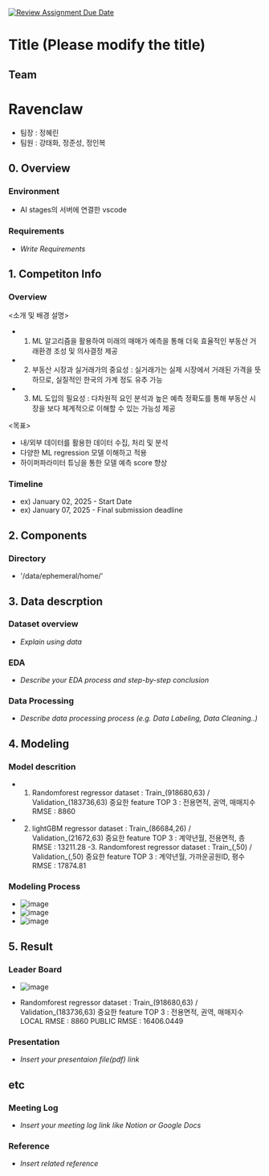 [![Review Assignment Due Date](https://classroom.github.com/assets/deadline-readme-button-22041afd0340ce965d47ae6ef1cefeee28c7c493a6346c4f15d667ab976d596c.svg)](https://classroom.github.com/a/pjJxrz8e)
# Title (Please modify the title)
## Team
# Ravenclaw
- 팀장 : 정혜린
- 팀원 : 강태화, 정준성, 정인복

## 0. Overview
### Environment
- AI stages의 서버에 연결한 vscode

### Requirements
- _Write Requirements_

## 1. Competiton Info

### Overview
<소개 및 배경 설명>
- 1. ML 알고리즘을 활용하여 미래의 매매가 예측을 통해 더욱 효율적인 부동산
거래환경 조성 및 의사결정 제공
- 2. 부동산 시장과 실거래가의 중요성 : 실거래가는 실제 시장에서 거래된
가격을 뜻하므로, 실질적인 한국의 가계 정도 유추 가능
- 3. ML 도입의 필요성 : 다차원적 요인 분석과 높은 예측 정확도를 통해 부동산
시장을 보다 체계적으로 이해할 수 있는 가능성 제공

<목표>
* 내/외부 데이터를 활용한 데이터 수집, 처리 및 분석
* 다양한 ML regression 모델 이해하고 적용
* 하이퍼파라미터 튜닝을 통한 모델 예측 score 향상

### Timeline

- ex) January 02, 2025 - Start Date
- ex) January 07, 2025 - Final submission deadline

## 2. Components

### Directory

- '/data/ephemeral/home/'


## 3. Data descrption

### Dataset overview

- _Explain using data_

### EDA

- _Describe your EDA process and step-by-step conclusion_

### Data Processing

- _Describe data processing process (e.g. Data Labeling, Data Cleaning..)_

## 4. Modeling

### Model descrition

- 1. Randomforest regressor
         dataset : Train_(918680,63) /  Validation_(183736,63)
         중요한 feature TOP 3 : 전용면적, 권역, 매매지수
         RMSE : 8860
- 2. lightGBM regressor
         dataset : Train_(86684,26) /  Validation_(21672,63)
         중요한 feature TOP 3 : 계약년월, 전용면적, 층
         RMSE : 13211.28
-3. Randomforest regressor
         dataset : Train_(,50) /  Validation_(,50)
         중요한 feature TOP 3 : 계약년월, 가까운공원ID, 평수
         RMSE : 17874.81
         
### Modeling Process

- ![image](https://github.com/user-attachments/assets/ce39ba02-37ef-4df8-9c2c-3ee4bfd17104)
- ![image](https://github.com/user-attachments/assets/0cb76923-6e6f-4933-a208-9f0d9375aa7e)
- ![image](https://github.com/user-attachments/assets/88c80b96-1796-4ba8-a5f9-a3bade25f658)

## 5. Result

### Leader Board

- ![image](https://github.com/user-attachments/assets/db704aad-6dc1-48e6-84cc-43c4db9bc48f)


- Randomforest regressor
         dataset : Train_(918680,63) /  Validation_(183736,63)
         중요한 feature TOP 3 : 전용면적, 권역, 매매지수
         LOCAL RMSE : 8860
         PUBLIC RMSE : 16406.0449

### Presentation

- _Insert your presentaion file(pdf) link_

## etc

### Meeting Log

- _Insert your meeting log link like Notion or Google Docs_

### Reference

- _Insert related reference_
